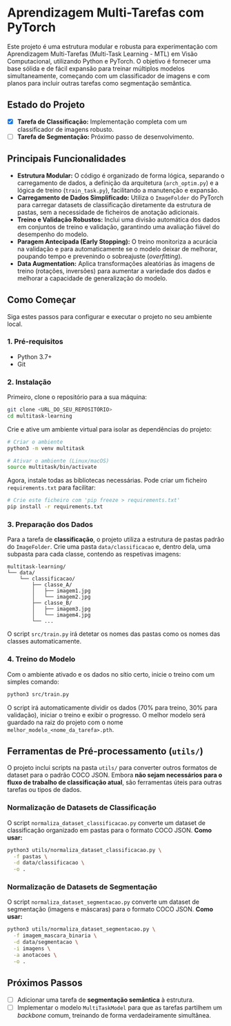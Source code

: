# Aprendizagem Multi-Tarefas com PyTorch

Este projeto é uma estrutura modular e robusta para experimentação com Aprendizagem Multi-Tarefas (Multi-Task Learning - MTL) em Visão Computacional, utilizando Python e PyTorch. O objetivo é fornecer uma base sólida e de fácil expansão para treinar múltiplos modelos simultaneamente, começando com um classificador de imagens e com planos para incluir outras tarefas como segmentação semântica.

## Estado do Projeto
-   [x] **Tarefa de Classificação:** Implementação completa com um classificador de imagens robusto.
-   [ ] **Tarefa de Segmentação:** Próximo passo de desenvolvimento.

## Principais Funcionalidades

-   **Estrutura Modular:** O código é organizado de forma lógica, separando o carregamento de dados, a definição da arquitetura (`arch_optim.py`) e a lógica de treino (`train_task.py`), facilitando a manutenção e expansão.
-   **Carregamento de Dados Simplificado:** Utiliza o `ImageFolder` do PyTorch para carregar datasets de classificação diretamente da estrutura de pastas, sem a necessidade de ficheiros de anotação adicionais.
-   **Treino e Validação Robustos:** Inclui uma divisão automática dos dados em conjuntos de treino e validação, garantindo uma avaliação fiável do desempenho do modelo.
-   **Paragem Antecipada (Early Stopping):** O treino monitoriza a acurácia na validação e para automaticamente se o modelo deixar de melhorar, poupando tempo e prevenindo o sobreajuste (*overfitting*).
-   **Data Augmentation:** Aplica transformações aleatórias às imagens de treino (rotações, inversões) para aumentar a variedade dos dados e melhorar a capacidade de generalização do modelo.

## Como Começar

Siga estes passos para configurar e executar o projeto no seu ambiente local.

### 1. Pré-requisitos
-   Python 3.7+
-   Git

### 2. Instalação

Primeiro, clone o repositório para a sua máquina:
```bash
git clone <URL_DO_SEU_REPOSITÓRIO>
cd multitask-learning
```

Crie e ative um ambiente virtual para isolar as dependências do projeto:
```bash
# Criar o ambiente
python3 -m venv multitask

# Ativar o ambiente (Linux/macOS)
source multitask/bin/activate
```

Agora, instale todas as bibliotecas necessárias. Pode criar um ficheiro `requirements.txt` para facilitar:
```bash
# Crie este ficheiro com 'pip freeze > requirements.txt'
pip install -r requirements.txt
```

### 3. Preparação dos Dados

Para a tarefa de **classificação**, o projeto utiliza a estrutura de pastas padrão do `ImageFolder`. Crie uma pasta `data/classificacao` e, dentro dela, uma subpasta para cada classe, contendo as respetivas imagens:

```
multitask-learning/
└── data/
    └── classificacao/
        ├── classe_A/
        │   ├── imagem1.jpg
        │   └── imagem2.jpg
        ├── classe_B/
        │   ├── imagem3.jpg
        │   └── imagem4.jpg
        └── ...
```
O script `src/train.py` irá detetar os nomes das pastas como os nomes das classes automaticamente.

### 4. Treino do Modelo

Com o ambiente ativado e os dados no sítio certo, inicie o treino com um simples comando:
```bash
python3 src/train.py
```
O script irá automaticamente dividir os dados (70% para treino, 30% para validação), iniciar o treino e exibir o progresso. O melhor modelo será guardado na raiz do projeto com o nome `melhor_modelo_<nome_da_tarefa>.pth`.

## Ferramentas de Pré-processamento (`utils/`)

O projeto inclui scripts na pasta `utils/` para converter outros formatos de dataset para o padrão COCO JSON. Embora **não sejam necessários para o fluxo de trabalho de classificação atual**, são ferramentas úteis para outras tarefas ou tipos de dados.

### Normalização de Datasets de Classificação
O script `normaliza_dataset_classificacao.py` converte um dataset de classificação organizado em pastas para o formato COCO JSON.
**Como usar:**
```bash
python3 utils/normaliza_dataset_classificacao.py \
  -f pastas \
  -d data/classificacao \
  -o .
```

### Normalização de Datasets de Segmentação
O script `normaliza_dataset_segmentacao.py` converte um dataset de segmentação (imagens e máscaras) para o formato COCO JSON.
**Como usar:**
```bash
python3 utils/normaliza_dataset_segmentacao.py \
  -f imagem_mascara_binaria \
  -d data/segmentacao \
  -i imagens \
  -a anotacoes \
  -o .
```

## Próximos Passos
-   [ ] Adicionar uma tarefa de **segmentação semântica** à estrutura.
-   [ ] Implementar o modelo `MultiTaskModel` para que as tarefas partilhem um *backbone* comum, treinando de forma verdadeiramente simultânea.
